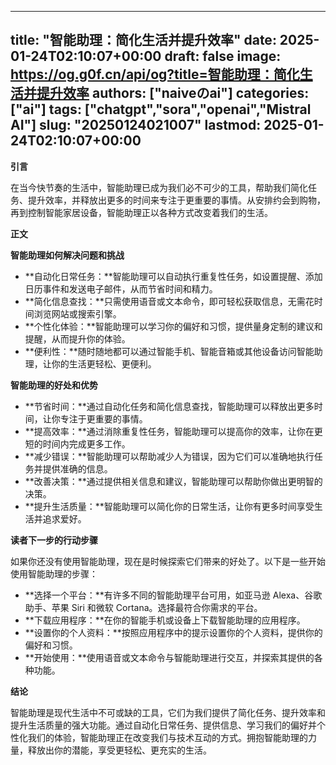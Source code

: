 
---
title: "智能助理：简化生活并提升效率"
date: 2025-01-24T02:10:07+00:00
draft: false
image: https://og.g0f.cn/api/og?title=智能助理：简化生活并提升效率
authors: ["naiveのai"]
categories: ["ai"]
tags: ["chatgpt","sora","openai","Mistral AI"]
slug: "20250124021007"
lastmod: 2025-01-24T02:10:07+00:00
---
**引言**

在当今快节奏的生活中，智能助理已成为我们必不可少的工具，帮助我们简化任务、提升效率，并释放出更多的时间来专注于更重要的事情。从安排约会到购物，再到控制智能家居设备，智能助理正以各种方式改变着我们的生活。

**正文**

**智能助理如何解决问题和挑战**

* **自动化日常任务：**智能助理可以自动执行重复性任务，如设置提醒、添加日历事件和发送电子邮件，从而节省时间和精力。
* **简化信息查找：**只需使用语音或文本命令，即可轻松获取信息，无需花时间浏览网站或搜索引擎。
* **个性化体验：**智能助理可以学习你的偏好和习惯，提供量身定制的建议和提醒，从而提升你的体验。
* **便利性：**随时随地都可以通过智能手机、智能音箱或其他设备访问智能助理，让你的生活更轻松、更便利。

**智能助理的好处和优势**

* **节省时间：**通过自动化任务和简化信息查找，智能助理可以释放出更多时间，让你专注于更重要的事情。
* **提高效率：**通过消除重复性任务，智能助理可以提高你的效率，让你在更短的时间内完成更多工作。
* **减少错误：**智能助理可以帮助减少人为错误，因为它们可以准确地执行任务并提供准确的信息。
* **改善决策：**通过提供相关信息和建议，智能助理可以帮助你做出更明智的决策。
* **提升生活质量：**智能助理可以简化你的日常生活，让你有更多时间享受生活并追求爱好。

**读者下一步的行动步骤**

如果你还没有使用智能助理，现在是时候探索它们带来的好处了。以下是一些开始使用智能助理的步骤：

* **选择一个平台：**有许多不同的智能助理平台可用，如亚马逊 Alexa、谷歌助手、苹果 Siri 和微软 Cortana。选择最符合你需求的平台。
* **下载应用程序：**在你的智能手机或设备上下载智能助理的应用程序。
* **设置你的个人资料：**按照应用程序中的提示设置你的个人资料，提供你的偏好和习惯。
* **开始使用：**使用语音或文本命令与智能助理进行交互，并探索其提供的各种功能。

**结论**

智能助理是现代生活中不可或缺的工具，它们为我们提供了简化任务、提升效率和提升生活质量的强大功能。通过自动化日常任务、提供信息、学习我们的偏好并个性化我们的体验，智能助理正在改变我们与技术互动的方式。拥抱智能助理的力量，释放出你的潜能，享受更轻松、更充实的生活。